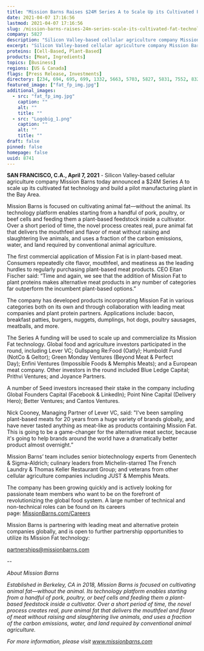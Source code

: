 ```yaml
---
title: "Mission Barns Raises $24M Series A to Scale Up its Cultivated Fat Technology and Build Pilot Production Facility"
date: 2021-04-07 17:16:56
lastmod: 2021-04-07 17:16:56
slug: /mission-barns-raises-24m-series-scale-its-cultivated-fat-technology-and-build-pilot
company: 5827
description: "Silicon Valley-based cellular agriculture company Mission Barns today announced a $24M Series A to scale up its cultivated fat technology and build a pilot manufacturing plant in the Bay Area."
excerpt: "Silicon Valley-based cellular agriculture company Mission Barns today announced a $24M Series A to scale up its cultivated fat technology and build a pilot manufacturing plant in the Bay Area."
proteins: [Cell-Based, Plant-Based]
products: [Meat, Ingredients]
topics: [Business]
regions: [US & Canada]
flags: [Press Release, Investments]
directory: [234, 694, 695, 699, 1332, 5663, 5703, 5827, 5831, 7552, 8328]
featured_image: ["fat_fp_img.jpg"]
additional_images:
  - src: "fat_fp_img.jpg"
    caption: ""
    alt: ""
    title: ""
  - src: "Logobig_1.png"
    caption: ""
    alt: ""
    title: ""
draft: false
pinned: false
homepage: false
uuid: 8741
---
```

<p><strong>SAN FRANCISCO, C.A., April 7, 2021</strong> - Silicon Valley-based cellular agriculture company Mission Barns today announced a $24M Series A to scale up its cultivated fat technology and build a pilot manufacturing plant in the Bay Area.</p>
<p>Mission Barns is focused on cultivating animal fat—without the animal. Its technology platform enables starting from a handful of pork, poultry, or beef cells and feeding them a plant-based feedstock inside a cultivator. Over a short period of time, the novel process creates real, pure animal fat that delivers the mouthfeel and flavor of meat without raising and slaughtering live animals, and uses a fraction of the carbon emissions, water, and land required by conventional animal agriculture.</p>
<p>The first commercial application of Mission Fat is in plant-based meat. Consumers repeatedly cite flavor, mouthfeel, and meatiness as the leading hurdles to regularly purchasing plant-based meat products. CEO Eitan Fischer said: “Time and again, we see that the addition of Mission Fat to plant proteins makes alternative meat products in any number of categories far outperform the incumbent plant-based options.”</p>
<p>The company has developed products incorporating Mission Fat in various categories both on its own and through collaboration with leading meat companies and plant protein partners. Applications include: bacon, breakfast patties, burgers, nuggets, dumplings, hot dogs, poultry sausages, meatballs, and more.</p>
<p>The Series A funding will be used to scale up and commercialize its Mission Fat technology. Global food and agriculture investors participated in the round, including Lever VC; Gullspang Re:Food (Oatly); Humboldt Fund (NotCo & Geltor); Green Monday Ventures (Beyond Meat & Perfect Day); Enfini Ventures (Impossible Foods & Memphis Meats); and a European meat company. Other investors in the round included Blue Ledge Capital; Prithvi Ventures; and Joyance Partners.</p>
<p>A number of Seed investors increased their stake in the company including Global Founders Capital (Facebook & LinkedIn); Point Nine Capital (Delivery Hero); Better Ventures; and Cantos Ventures.</p>
<p>Nick Cooney, Managing Partner of Lever VC, said: "I've been sampling plant-based meats for 20 years from a huge variety of brands globally, and have never tasted anything as meat-like as products containing Mission Fat. This is going to be a game-changer for the alternative meat sector, because it's going to help brands around the world have a dramatically better product almost overnight.”</p>
<p>Mission Barns’ team includes senior biotechnology experts from Genentech & Sigma-Aldrich; culinary leaders from Michelin-starred The French Laundry & Thomas Keller Restaurant Group; and veterans from other cellular agriculture companies including JUST & Memphis Meats.</p>
<p>The company has been growing quickly and is actively looking for passionate team members who want to be on the forefront of revolutionizing the global food system. A large number of technical and non-technical roles can be found on its careers page: <a href="https://missionbarns.com/careers/">MissionBarns.com/Careers</a></p>
<p>Mission Barns is partnering with leading meat and alternative protein companies globally, and is open to further partnership opportunities to utilize its Mission Fat technology:</p>
<p><a href="mailto:contact@missionbarns.com">partnerships@missionbarns.com</a></p>
<p><em>--</em></p>
<p><em>About Mission Barns</em></p>
<p><em>Established in Berkeley, CA in 2018, Mission Barns is focused on cultivating animal fat—without the animal. Its technology platform enables starting from a handful of pork, poultry, or beef cells and feeding them a plant-based feedstock inside a cultivator. Over a short period of time, the novel process creates real, pure animal fat that delivers the mouthfeel and flavor of meat without raising and slaughtering live animals, and uses a fraction of the carbon emissions, water, and land required by conventional animal agriculture.</em></p>
<p><em>For more information, please visit </em><a href="http://www.missionbarns.com/"><em>www.missionbarns.com</em></a></p>
